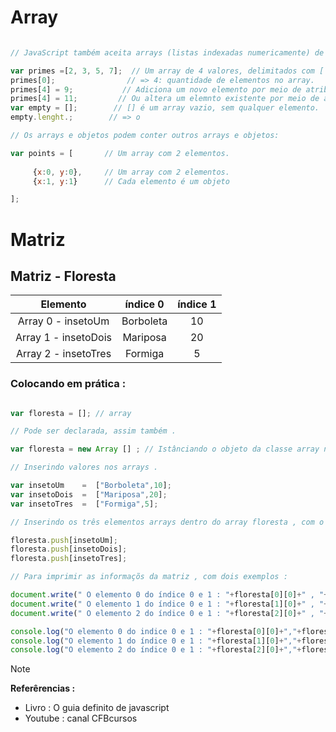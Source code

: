 # Array

```javascript

// JavaScript também aceita arrays (listas indexadas numericamente) de valores.

var primes =[2, 3, 5, 7];  // Um array de 4 valores, delimitados com [ e ].
primes[0];                // => 4: quantidade de elementos no array.
primes[4] = 9;           // Adiciona um novo elemento por meio de atribuição.
primes[4] = 11;         // Ou altera um elemnto existente por meio de atribuição.
var empty = [];        // [] é um array vazio, sem qualquer elemento.
empty.lenght.;        // => o

// Os arrays e objetos podem conter outros arrays e objetos:

var points = [       // Um array com 2 elementos.
     
     {x:0, y:0},     // Um array com 2 elementos. 
     {x:1, y:1}      // Cada elemento é um objeto

];


```

# Matriz 

## Matriz - Floresta

| Elemento | índice 0 | índice 1 |
|:--:|:--:|:--:|
|Array 0 - insetoUm   | Borboleta | 10 |
|Array 1 - insetoDois | Mariposa | 20 |
|Array 2 - insetoTres | Formiga | 5 |

### Colocando em prática :

```javascript 

var floresta = []; // array 

// Pode ser declarada, assim também .

var floresta = new Array [] ; // Istânciando o objeto da classe array na variável insect .

// Inserindo valores nos arrays .

var insetoUm    =  ["Borboleta",10];
var insetoDois  =  ["Mariposa",20];
var insetoTres  =  ["Formiga",5];

// Inserindo os três elementos arrays dentro do array floresta , com o método push(), assim se tornando uma matriz .

floresta.push[insetoUm];
floresta.push[insetoDois];
floresta.push[insetoTres];

// Para imprimir as informaçõs da matriz , com dois exemplos : 

document.write(" O elemento 0 do índice 0 e 1 : "+floresta[0][0]+" , "+floresta[0][1]+" <br> ");
document.write(" O elemento 1 do índice 0 e 1 : "+floresta[1][0]+" , "+floresta[1][1]+" <br> ");
document.write(" O elemento 2 do índice 0 e 1 : "+floresta[2][0]+" , "+floresta[2][1]+" <br> ");

console.log("O elemento 0 do indice 0 e 1 : "+floresta[0][0]+","+floresta[0][1]+"\n");
console.log("O elemento 1 do índice 0 e 1 : "+floresta[1][0]+","+floresta[1][1]+"\n");
console.log("O elemento 2 do índice 0 e 1 : "+floresta[2][0]+","+floresta[2][1]+"\n");

```

> [!NOTE]
> <strong> Referêrencias : </strong> <br>
> * Livro : O guia definito de javascript 
> * Youtube : canal CFBcursos